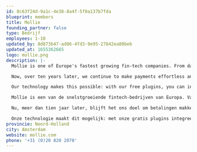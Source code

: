 ```yaml
---
id: 8c63f24d-9a1c-4e38-8a4f-5f0a137b7fda
blueprint: members
title: Mollie
founding_partner: false
type: Bedrijf
employees: 1-10
updated_by: 8d873b47-ad86-4fd3-9e95-27842ea80beb
updated_at: 1655362665
logo: mollie.png
description: |-
  Mollie is one of Europe's fastest growing fin-tech companies. From day one, we’ve changed the payments industry with effortless payments, which were easier, cheaper and more flexible than what banks had to offer.

  Now, over ten years later, we continue to make payments effortless and over 90.000 organisations trust our innovative solutions. With this, Mollie contributes to the most important thing: the growth of our customers.

  Our technology makes this possible: with our free plugins, you can integrate all known payment methods into your e-commerce platform without technical knowledge. Custom made platforms benefit from our extensive but simple API, to build your own payment environment. Our Laravel package connects to our developers-first approach.

  Mollie is een van de snelstgroeiende fintech-bedrijven van Europa. Vanaf dag één hebben we de betaalindustrie veranderd met moeiteloze betalingen, die makkelijker, goedkoper en flexibeler zijn dan wat banken te bieden hadden.

  Nu, meer dan tien jaar later, blijft het ons doel om betalingen makkelijker te maken en vertrouwen er meer dan 90.000 organisaties op onze innovatieve oplossingen. Hiermee draagt Mollie bij aan het belangrijkste: de groei van onze klanten.

  Onze technologie maakt dit mogelijk: met onze gratis plugins integreer je zonder technische kennis in één keer alle bekende betaalmethodes in je e-commerce platform. Custom made platformen profiteren van onze uitgebreide maar simpele API, om een geheel eigen betaalomgeving te bouwen. Onze Laravel package sluit aan bij onze developer-first approach.
provincie: Noord-Holland
city: Amsterdam
website: mollie.com
phone: '+31 (0)20 820 2070'
---
```


